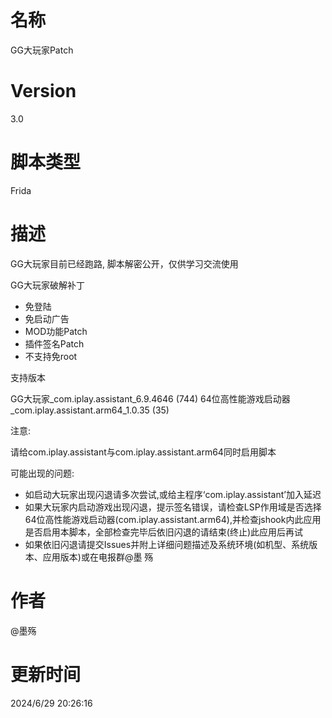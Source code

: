 # 名称
GG大玩家Patch
# Version
3.0
# 脚本类型
Frida
# 描述
GG大玩家目前已经跑路, 脚本解密公开，仅供学习交流使用

GG大玩家破解补丁

- 免登陆
- 免启动广告
- MOD功能Patch
- 插件签名Patch
- 不支持免root

支持版本

GG大玩家_com.iplay.assistant_6.9.4646 (744)
64位高性能游戏启动器_com.iplay.assistant.arm64_1.0.35 (35)

注意:

请给com.iplay.assistant与com.iplay.assistant.arm64同时启用脚本

可能出现的问题:
- 如启动大玩家出现闪退请多次尝试,或给主程序‘com.iplay.assistant’加入延迟
- 如果大玩家内启动游戏出现闪退，提示签名错误，请检查LSP作用域是否选择64位高性能游戏启动器(com.iplay.assistant.arm64),并检查jshook内此应用是否启用本脚本，全部检查完毕后依旧闪退的请结束(终止)此应用后再试
- 如果依旧闪退请提交Issues并附上详细问题描述及系统环境(如机型、系统版本、应用版本)或在电报群@墨 殇
# 作者
@墨殇
# 更新时间
2024/6/29 20:26:16